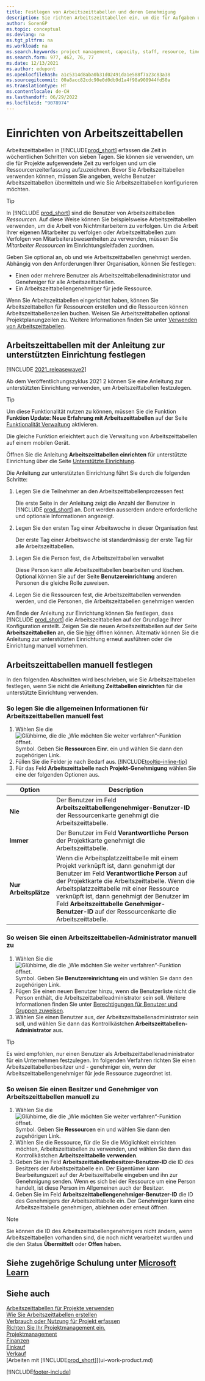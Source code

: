 ```yaml
---
title: Festlegen von Arbeitszeittabellen und deren Genehmigung
description: Sie richten Arbeitszeittabellen ein, um die für Aufgaben und Projekte aufgewendete Zeit zu verfolgen und Ihnen das Projektmanagement, die Stellenbesetzung und die Kapazitätsplanung zu erleichtern.
author: SorenGP
ms.topic: conceptual
ms.devlang: na
ms.tgt_pltfrm: na
ms.workload: na
ms.search.keywords: project management, capacity, staff, resource, time sheet
ms.search.form: 977, 462, 76, 77
ms.date: 12/13/2021
ms.author: edupont
ms.openlocfilehash: a1c5314d8aba0b31d02491da1e588f7a23c83a38
ms.sourcegitcommit: 00a8acc82cdc90e0d0db9d1a4f98a908944fd50a
ms.translationtype: HT
ms.contentlocale: de-CH
ms.lasthandoff: 06/29/2022
ms.locfileid: "9078974"
---
```

# <a name="set-up-time-sheets"></a>Einrichten von Arbeitszeittabellen

Arbeitszeittabellen in [!INCLUDE[prod_short](includes/prod_short.md)] erfassen die Zeit in wöchentlichen Schritten von sieben Tagen. Sie können sie verwenden, um die für Projekte aufgewendete Zeit zu verfolgen und um die Ressourcenzeiterfassung aufzuzeichnen. Bevor Sie Arbeitszeittabellen verwenden können, müssen Sie angeben, welche Benutzer Arbeitszeittabellen übermitteln und wie Sie Arbeitszeittabellen konfigurieren möchten.  

> [!TIP]
> In [!INCLUDE [prod_short](includes/prod_short.md)] sind die Benutzer von Arbeitszeittabellen *Ressourcen*. Auf diese Weise können Sie beispielsweise Arbeitszeittabellen verwenden, um die Arbeit von Nichtmitarbeitern zu verfolgen. Um die Arbeit Ihrer eigenen Mitarbeiter zu verfolgen oder Arbeitszeittabellen zum Verfolgen von Mitarbeiterabwesenheiten zu verwenden, müssen Sie *Mitarbeiter* *Ressourcen* im Einrichtungsleitfaden zuordnen.  

Geben Sie optional an, ob und wie Arbeitszeittabellen genehmigt werden. Abhängig von den Anforderungen Ihrer Organisation, können Sie festlegen:

* Einen oder mehrere Benutzer als Arbeitszeittabellenadministrator und Genehmiger für alle Arbeitszeittabellen.
* Ein Arbeitszeittabellengenehmiger für jede Ressource.

Wenn Sie Arbeitszeittabellen eingerichtet haben, können Sie Arbeitszeittabellen für Ressourcen erstellen und die Ressourcen können Arbeitszeittabellenzeilen buchen. Weisen Sie Arbeitszeittabellen optional Projektplanungzeilen zu. Weitere Informationen finden Sie unter [Verwenden von Arbeitszeittabellen](projects-how-use-time-sheets.md).  

## <a name="set-up-time-sheets-with-the-assisted-setup-guide"></a>Arbeitszeittabellen mit der Anleitung zur unterstützten Einrichtung festlegen

[!INCLUDE [2021_releasewave2](includes/2021_releasewave2.md)]

Ab dem Veröffentlichungszyklus 2021 2 können Sie eine Anleitung zur unterstützten Einrichtung verwenden, um Arbeitszeittabellen festzulegen.  

> [!TIP]
> Um diese Funktionalität nutzen zu können, müssen Sie die Funktion **Funktion Update: Neue Erfahrung mit Arbeitszeittabellen** auf der Seite [Funktionalität Verwaltung](https://businesscentral.dynamics.com/?page=2610) aktivieren.
>
> Die gleiche Funktion erleichtert auch die Verwaltung von Arbeitszeittabellen auf einem mobilen Gerät.

Öffnen Sie die Anleitung **Arbeitszeittabellen einrichten** für unterstützte Einrichtung über die Seite [Unterstützte Einrichtung](https://businesscentral.dynamics.com/?page=1801).

Die Anleitung zur unterstützten Einrichtung führt Sie durch die folgenden Schritte:

1. Legen Sie die Teilnehmer an den Arbeitszeittabellenprozessen fest

    Die erste Seite in der Anleitung zeigt die Anzahl der Benutzer in [!INCLUDE [prod_short](includes/prod_short.md)] an. Dort werden ausserdem andere erforderliche und optionale Informationen angezeigt.  
2. Legen Sie den ersten Tag einer Arbeitswoche in dieser Organisation fest

    Der erste Tag einer Arbeitswoche ist standardmässig der erste Tag für alle Arbeitszeittabellen.
3. Legen Sie die Person fest, die Arbeitszeittabellen verwaltet

    Diese Person kann alle Arbeitszeittabellen bearbeiten und löschen. Optional können Sie auf der Seite **Benutzereinrichtung** anderen Personen die gleiche Rolle zuweisen.
4. Legen Sie die Ressourcen fest, die Arbeitszeittabellen verwenden werden, und die Personen, die Arbeitszeittabellen genehmigen werden

Am Ende der Anleitung zur Einrichtung können Sie festlegen, dass [!INCLUDE [prod_short](includes/prod_short.md)] die Arbeitszeittabellen auf der Grundlage Ihrer Konfiguration erstellt. Zeigen Sie die neuen Arbeitszeittabellen auf der Seite **Arbeitszeittabellen** an, die Sie [hier](https://businesscentral.dynamics.com/?page=951) öffnen können. Alternativ können Sie die Anleitung zur unterstützten Einrichtung erneut ausführen oder die Einrichtung manuell vornehmen.  

## <a name="set-up-time-sheets-manually"></a>Arbeitszeittabellen manuell festlegen

In den folgenden Abschnitten wird beschrieben, wie Sie Arbeitszeittabellen festlegen, wenn Sie nicht die Anleitung **Zeittabellen einrichten** für die unterstützte Einrichtung verwenden.  

### <a name="to-set-up-general-information-for-time-sheets-manually"></a>So legen Sie die allgemeinen Informationen für Arbeitszeittabellen manuell fest

1. Wählen Sie die ![Glühbirne, die die „Wie möchten Sie weiter verfahren“-Funktion öffnet.](media/ui-search/search_small.png "Tell me-Funktion") Symbol. Geben Sie **Ressourcen Einr.** ein und wählen Sie dann den zugehörigen Link.  
2. Füllen Sie die Felder je nach Bedarf aus. [!INCLUDE[tooltip-inline-tip](includes/tooltip-inline-tip_md.md)]
3. Für das Feld **Arbeitszeittabelle nach Projekt-Genehmigung** wählen Sie eine der folgenden Optionen aus.

| Option | Description |
| --- | --- |
| **Nie** |Der Benutzer im Feld **Arbeitszeittabellengenehmiger-Benutzer-ID** der Ressourcenkarte genehmigt die Arbeitszeittabelle. |
| **Immer** |Der Benutzer im Feld **Verantwortliche Person** der Projektkarte genehmigt die Arbeitszeittabelle. |
| **Nur Arbeitsplätze** |Wenn die Arbeitsplatzzeittabelle mit einem Projekt verknüpft ist, dann genehmigt der Benutzer im Feld **Verantwortliche Person** auf der Projektkarte die Arbeitszeittabelle. Wenn die Arbeitsplatzzeittabelle mit einer Ressource verknüpft ist, dann genehmigt der Benutzer im Feld **Arbeitszeittabelle Genehmiger-Benutzer-ID** auf der Ressourcenkarte die Arbeitszeittabelle. |

### <a name="to-assign-a-time-sheet-administrator-manually"></a>So weisen Sie einen Arbeitszeittabellen-Administrator manuell zu

1. Wählen Sie die ![Glühbirne, die die „Wie möchten Sie weiter verfahren“-Funktion öffnet.](media/ui-search/search_small.png "Tell me-Funktion") Symbol. Geben Sie **Benutzereinrichtung** ein und wählen Sie dann den zugehörigen Link.  
2. Fügen Sie einen neuen Benutzer hinzu, wenn die Benutzerliste nicht die Person enthält, die Arbeitszeittabelleadministrator sein soll. Weitere Informationen finden Sie unter [Berechtigungen für Benutzer und Gruppen zuweisen](ui-define-granular-permissions.md).
3. Wählen Sie einen Benutzer aus, der Arbeitszeittabellenadministrator sein soll, und wählen Sie dann das Kontrollkästchen **Arbeitszeittabellen-Administrator** aus.  

> [!TIP]  
> Es wird empfohlen, nur einen Benutzer als Arbeitszeittabellenadministrator für ein Unternehmen festzulegen. Im folgenden Verfahren richten Sie einen Arbeitszeittabellenbesitzer und - genehmiger ein, wenn der Arbeitszeittabellengenehmiger für jede Ressource zugeordnet ist.  

### <a name="to-assign-a-time-sheets-owner-and-approver-manually"></a>So weisen Sie einen Besitzer und Genehmiger von Arbeitszeittabellen manuell zu

1. Wählen Sie die ![Glühbirne, die die „Wie möchten Sie weiter verfahren“-Funktion öffnet.](media/ui-search/search_small.png "Tell me-Funktion") Symbol. Geben Sie **Ressourcen** ein und wählen Sie dann den zugehörigen Link.
2. Wählen Sie die Ressource, für die Sie die Möglichkeit einrichten möchten, Arbeitszeittabellen zu verwenden, und wählen Sie dann das Kontrollkästchen **Arbeitszeittabelle verwenden**.  
3. Geben Sie im Feld **Arbeitszeittabellenbesitzer-Benutzer-ID** die ID des Besitzers der Arbeitszeittabelle ein. Der Eigentümer kann Bearbeitungszeit auf der Arbeitszeittabelle eingeben und ihn zur Genehmigung senden. Wenn es sich bei der Ressource um eine Person handelt, ist diese Person im Allgemeinen auch der Besitzer.  
4. Geben Sie im Feld **Arbeitszeittabellengenehmiger-Benutzer-ID** die ID des Genehmigers der Arbeitszeittabelle ein. Der Genehmiger kann eine Arbeitszeittabelle genehmigen, ablehnen oder erneut öffnen.  

> [!NOTE]  
> Sie können die ID des Arbeitszeittabellengenehmigers nicht ändern, wenn Arbeitszeittabellen vorhanden sind, die noch nicht verarbeitet wurden und die den Status **Übermittelt** oder **Offen** haben.

## <a name="see-related-training-at-microsoft-learn"></a>Siehe zugehörige Schulung unter [Microsoft Learn](/learn/paths/set-up-jobs-resources/)

## <a name="see-also"></a>Siehe auch 

[Arbeitszeittabellen für Projekte verwenden](projects-how-use-time-sheets.md)  
[Wie Sie Arbeitszeittabellen erstellen](projects-how-use-time-sheets.md#to-create-time-sheets)  
[Verbrauch oder Nutzung für Projekt erfassen](projects-how-record-job-usage.md)  
[Richten Sie Ihr Projektmanagement ein.](projects-setup-projects.md)  
[Projektmanagement](projects-manage-projects.md)  
[Finanzen](finance.md)  
[Einkauf](purchasing-manage-purchasing.md)  
[Verkauf](sales-manage-sales.md)  
[Arbeiten mit [!INCLUDE[prod_short](includes/prod_short.md)]](ui-work-product.md)  


[!INCLUDE[footer-include](includes/footer-banner.md)]